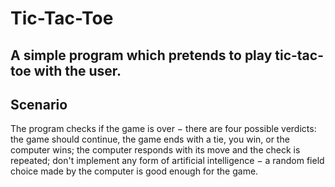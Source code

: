 # Tic-Tac-Toe
A simple program which pretends to play tic-tac-toe with the user.
-----
## Scenario

The program checks if the game is over − there are four possible verdicts: the game should continue, the game ends with a tie, you win, or the computer wins;
the computer responds with its move and the check is repeated;
don't implement any form of artificial intelligence − a random field choice made by the computer is good enough for the game.
